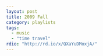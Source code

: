 ```yaml
---
layout: post
title: 2009 Fall
category: playlists
tags: 
  - music
  - "time travel"
rdio: "http://rd.io/x/QXaYuDMoxjA/"
---
```

